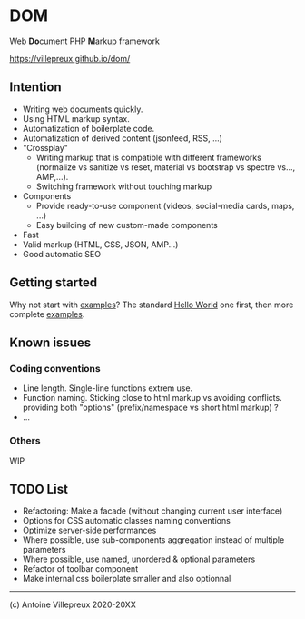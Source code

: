 # DOM

Web **Do**cument PHP **M**arkup framework

https://villepreux.github.io/dom/

## Intention

  * Writing web documents quickly.
  * Using HTML markup syntax.
  * Automatization of boilerplate code.
  * Automatization of derived content (jsonfeed, RSS, ...)
  * "Crossplay"
    * Writing markup that is compatible with different frameworks (normalize vs sanitize vs reset, material vs bootstrap vs spectre vs..., AMP,...).
    * Switching framework without touching markup
  * Components
    * Provide ready-to-use component (videos, social-media cards, maps, ...)
    * Easy building of new custom-made components
  * Fast
  * Valid markup (HTML, CSS, JSON, AMP...)
  * Good automatic SEO

## Getting started

Why not start with [examples](./examples/)?
The standard [Hello World](./examples/helloworld/index.php) one first, then more complete [examples](./examples/).

## Known issues

### Coding conventions

  * Line length. Single-line functions extrem use.
  * Function naming. Sticking close to html markup vs avoiding conflicts. providing both "options" (prefix/namespace vs short html markup) ?
  * ...

### Others

WIP

## TODO List

  * Refactoring: Make a facade (without changing current user interface)
  * Options for CSS automatic classes naming conventions
  * Optimize server-side performances
  * Where possible, use sub-components aggregation instead of multiple parameters
  * Where possible, use named, unordered & optional parameters
  * Refactor of toolbar component
  * Make internal css boilerplate smaller and also optionnal

----

(c) Antoine Villepreux 2020-20XX
